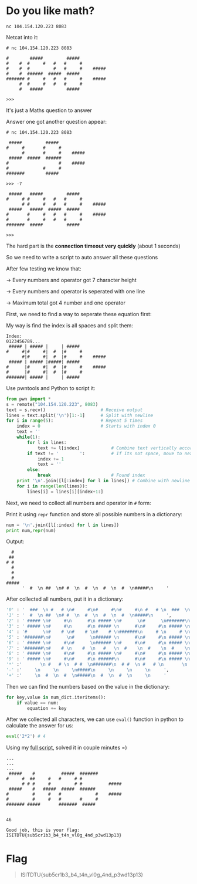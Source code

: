 # Do you like math?
```
nc 104.154.120.223 8083
```
Netcat into it:
```
# nc 104.154.120.223 8083

#        #####         #####           
#    #  #     #   #   #     #          
#    #  #         #   #     #    ##### 
#    #  ######  #####  #####           
####### #     #   #   #     #    ##### 
     #  #     #   #   #     #          
     #   #####         #####           
                                       
>>> 
```
It's just a Maths question to answer

Answer one got another question appear:
```
# nc 104.154.120.223 8083

 #####         #####           
#     #       #     #          
      #       #     #    ##### 
 #####  #####  ######          
#                   #    ##### 
#             #     #          
#######        #####           
                               
>>> -7

 #####   #####         #####           
#     # #     #   #   #     #          
      # #     #   #   #     #    ##### 
 #####   #####  #####  #####           
#       #     #   #   #     #    ##### 
#       #     #   #   #     #          
#######  #####         #####           
                                       
>>>
```
The hard part is the **connection timeout very quickly** (about 1 seconds)

So we need to write a script to auto answer all these questions 

After few testing we know that:

-> Every numbers and operator got 7 character height

-> Every numbers and operator is seperated with one line

-> Maximum total got 4 number and one operator

First, we need to find a way to seperate these equation first:

My way is find the index is all spaces and split them:
```
Index:
0123456789...
 ##### | ##### |     | #####           
#     #|#     #|  #  |#     #          
      #|#     #|  #  |#     #    ##### 
 ##### | ##### |#####| #####           
#      |#     #|  #  |#     #    ##### 
#      |#     #|  #  |#     #          
#######| ##### |     | #####           
```

Use pwntools and Python to script it:
```python
from pwn import *
s = remote("104.154.120.223", 8083)
text = s.recv()						# Receive output
lines = text.split('\n')[1:-1]		# Split with newline
for i in range(5):					# Repeat 5 times
	index = 0						# Starts with index 0
	text = ''
	while(1):
		for l in lines:
			text += l[index]			# Combine text vertically according the index
		if text != '        ':			# If its not space, move to next index
			index += 1
			text = ''
		else:
			break						# Found index
	print '\n'.join([l[:index] for l in lines]) # Combine with newline print it out
	for i in range(len(lines)):			
		lines[i] = lines[i][index+1:]
```

Next, we need to collect all numbers and operator in `#` form:

Print it using `repr` function and store all possible numbers in a dictionary:
```python
num = '\n'.join([l[:index] for l in lines])
print num,repr(num)
```
Output:
```
  #  
 ##  
# #  
  #  
  #  
  #  
#####
      '  #  \n ##  \n# #  \n  #  \n  #  \n  #  \n#####\n     '
```
After collected all numbers, put it in a dictionary:
```python
'0' : '  ###  \n #   # \n#     #\n#     #\n#     #\n #   # \n  ###  \n       ',
'1' : '  #  \n ##  \n# #  \n  #  \n  #  \n  #  \n#####\n     ',
'2' : ' ##### \n#     #\n      #\n ##### \n#      \n#      \n#######\n       ',
'3' : ' ##### \n#     #\n      #\n ##### \n      #\n#     #\n ##### \n       ',
'4' : '#      \n#    # \n#    # \n#    # \n#######\n     # \n     # \n       ',
'5' : '#######\n#      \n#      \n###### \n      #\n#     #\n ##### \n       ',
'6' : ' ##### \n#     #\n#      \n###### \n#     #\n#     #\n ##### \n       ',
'7' : '#######\n#    # \n    #  \n   #   \n  #    \n  #    \n  #    \n       ',
'8' : ' ##### \n#     #\n#     #\n ##### \n#     #\n#     #\n ##### \n       ',
'9' : ' ##### \n#     #\n#     #\n ######\n      #\n#     #\n ##### \n       ',
'*' :'       \n #   # \n  # #  \n#######\n  # #  \n #   # \n       \n       ',
'-' :'     \n     \n     \n#####\n     \n     \n     \n     ',
'+' :'     \n  #  \n  #  \n#####\n  #  \n  #  \n     \n     '
```
Then we can find the numbers based on the value in the dictionary:
```python
for key,value in num_dict.iteritems():
	if value == num:
		equation += key
```
After we collected all characters, we can use `eval()` function in python to calculate the answer for us:
```python
eval('2*2') # 4
```
Using my [full script](solve.py), solved it in couple minutes =)
```
...
...
...
 #####    #          #####  #######          
#     #  ##     #   #     # #                
      # # #     #         # #          ##### 
 #####    #   #####  #####  ######           
#         #     #   #             #    ##### 
#         #     #   #       #     #          
####### #####       #######  #####           
                                             

46

Good job, this is your flag:   ISITDTU{sub5cr1b3_b4_t4n_vl0g_4nd_p3wd13p13}
```

# Flag 
> ISITDTU{sub5cr1b3_b4_t4n_vl0g_4nd_p3wd13p13}